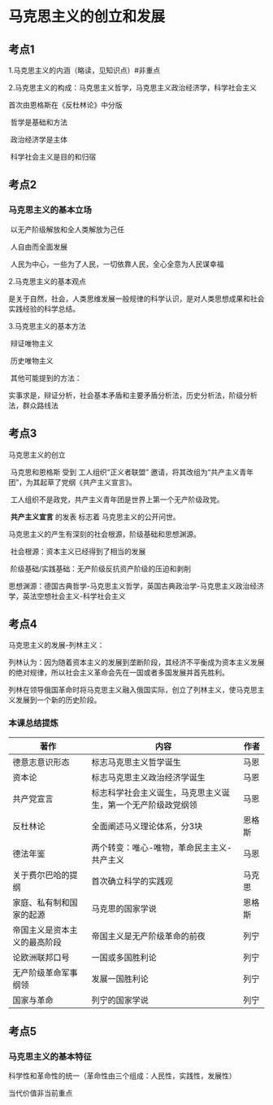 # 马克思主义的创立和发展
## 考点1

1.马克思主义的内涵（略读，见知识点）#非重点

2.马克思主义的构成：马克思主义哲学，马克思主义政治经济学，科学社会主义

首次由恩格斯在《反杜林论》中分版

​ 哲学是基础和方法

​ 政治经济学是主体

​ 科学社会主义是目的和归宿
## 考点2

### 马克思主义的基本立场

​ 以无产阶级解放和全人类解放为己任

​ 人自由而全面发展

​ 人民为中心，一些为了人民，一切依靠人民，全心全意为人民谋幸福

2.马克思主义的基本观点

​ 是关于自然，社会，人类思维发展一般规律的科学认识，是对人类思想成果和社会实践经验的科学总结。

3.马克思主义的基本方法

​ 辩证唯物主义

​ 历史唯物主义

​ 其他可能提到的方法：

​ 实事求是，辩证分析，社会基本矛盾和主要矛盾分析法，历史分析法，阶级分析法，群众路线法
## 考点3
马克思主义的创立

​ 马克思和恩格斯 受到 工人组织“正义者联盟” 邀请，将其改组为“共产主义青年团”，为其起草了党纲《共产主义宣言》。

​ 工人组织不是政党，共产主义青年团是世界上第一个无产阶级政党。

​ **共产主义宣言** 的发表 标志着 马克思主义的公开问世。

马克思主义的产生有深刻的社会根源，阶级基础和思想渊源。

​ 社会根源：资本主义已经得到了相当的发展

​ 阶级基础/实践基础：无产阶级反抗资产阶级的压迫和剥削

​ 思想渊源：德国古典哲学-马克思主义哲学，英国古典政治学-马克思主义政治经济学，英法空想社会主义-科学社会主义
## 考点4

马克思主义的发展-列林主义：

列林认为：因为随着资本主义的发展到垄断阶段，其经济不平衡成为资本主义发展的绝对规律，所以社会主义革命会先在一国或者多国发展并首先胜利。

列林在领导俄国革命时将马克思主义融入俄国实际，创立了列林主义，使马克思主义发展到一个新的历史阶段。
### 本课总结提炼
| 著作 | 内容 | 作者 |
| --- | --- | --- |
| 德意志意识形态 | 标志马克思主义哲学诞生 | 马恩 |
| 资本论 | 标志马克思主义政治经济学诞生 | 马恩 |
| 共产党宣言 | 标志科学社会主义诞生，马克思主义诞生，第一个无产阶级政党纲领 | 马恩 |
| 反杜林论 | 全面阐述马义理论体系，分3块 | 恩格斯 |
| 德法年鉴 | 两个转变：唯心-唯物，革命民主主义-共产主义 | 马恩 |
| 关于费尔巴哈的提纲 | 首次确立科学的实践观 | 马克思 |
| 家庭、私有制和国家的起源 | 马克思的国家学说 | 恩格斯 |
| 帝国主义是资本主义的最高阶段 | 帝国主义是无产阶级革命的前夜 | 列宁 |
| 论欧洲联邦口号 | 一国或多国胜利论 | 列宁 |
| 无产阶级革命军事纲领 | 发展一国胜利论 | 列宁 |
| 国家与革命 | 列宁的国家学说 | 列宁 |

## 考点5

### 马克思主义的基本特征

科学性和革命性的统一（革命性由三个组成：人民性，实践性，发展性）

当代价值非当前重点